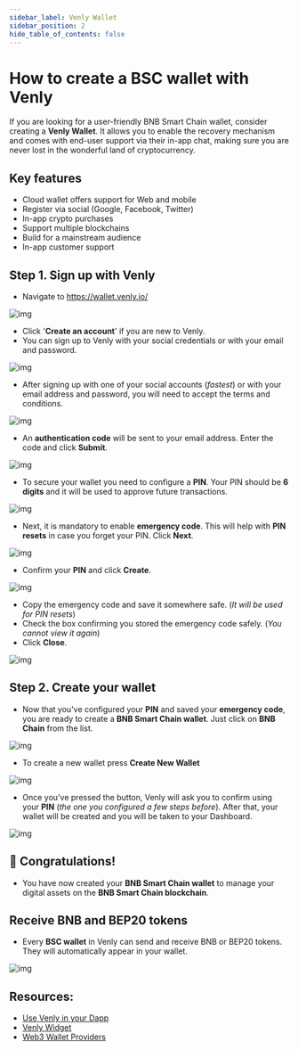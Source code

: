 ```yaml
---
sidebar_label: Venly Wallet
sidebar_position: 2
hide_table_of_contents: false
---
```


# How to create a BSC wallet with Venly

If you are looking for a user-friendly BNB Smart Chain wallet, consider creating a **Venly Wallet**. It allows you to enable the recovery mechanism and comes with end-user support via their in-app chat, making sure you are never lost in the wonderful land of cryptocurrency.

## Key features

- Cloud wallet offers support for Web and mobile
- Register via social (Google, Facebook, Twitter)
- In-app crypto purchases
- Support multiple blockchains
- Build for a mainstream audience
- In-app customer support 

## Step 1. Sign up with Venly

- Navigate to <https://wallet.venly.io/>

![img](https://github.com/ArkaneNetwork/content-management/blob/master/tutorials/bsc/create_wallet/10.png?raw=true)

- Click '**Create an account**' if you are new to Venly. 
- You can sign up to Venly with your social credentials or with your email and password.

![img](https://github.com/ArkaneNetwork/content-management/blob/master/tutorials/bsc/create_wallet/11.png?raw=true)

- After signing up with one of your social accounts (_fastest_) or with your email address and password, you will need to accept the terms and conditions.

![img](https://github.com/ArkaneNetwork/content-management/blob/master/tutorials/bsc/create_wallet/12.png?raw=true)

- An **authentication code** will be sent to your email address. Enter the code and click **Submit**.

![img](https://github.com/ArkaneNetwork/content-management/blob/master/tutorials/bsc/create_wallet/13.png?raw=true)

- To secure your wallet you need to configure a **PIN**. Your PIN should be **6 digits** and it will be used to approve future transactions.

![img](https://github.com/ArkaneNetwork/content-management/blob/master/tutorials/bsc/create_wallet/14.png?raw=true)

- Next, it is mandatory to enable **emergency code**. This will help with **PIN resets** in case you forget your PIN. Click **Next**.

![img](https://github.com/ArkaneNetwork/content-management/blob/master/tutorials/bsc/create_wallet/15.png?raw=true)

- Confirm your **PIN** and click **Create**.

![img](https://github.com/ArkaneNetwork/content-management/blob/master/tutorials/bsc/create_wallet/16.png?raw=true)

- Copy the emergency code and save it somewhere safe. (_It will be used for PIN resets_)
- Check the box confirming you stored the emergency code safely. (_You cannot view it again_)
- Click **Close**.

![img](https://github.com/ArkaneNetwork/content-management/blob/master/tutorials/bsc/create_wallet/17.png?raw=true)

## Step 2. Create your wallet

- Now that you've configured your **PIN** and saved your **emergency code**, you are ready to create a **BNB Smart Chain wallet**. Just click on **BNB Chain** from the list.

![img](https://github.com/ArkaneNetwork/content-management/blob/master/tutorials/bsc/create_wallet/18.png?raw=true)

- To create a new wallet press **Create New Wallet**

![img](https://github.com/ArkaneNetwork/content-management/blob/master/tutorials/bsc/create_wallet/19.png?raw=true)

- Once you've pressed the button, Venly will ask you to confirm using your **PIN** (_the one you configured a few steps before_). After that, your wallet will be created and you will be taken to your Dashboard.

![img](https://github.com/ArkaneNetwork/content-management/blob/master/tutorials/bsc/create_wallet/20.png?raw=true)

## 🥳 Congratulations!

- You have now created your **BNB Smart Chain wallet** to manage your digital assets on the **BNB Smart Chain blockchain**. 

## Receive BNB and BEP20 tokens

- Every **BSC wallet** in Venly can send and receive BNB or BEP20 tokens. They will automatically appear in your wallet.

![img](https://github.com/ArkaneNetwork/content-management/blob/master/tutorials/bsc/create_wallet/21.png?raw=true)

## Resources:

- [Use Venly in your Dapp](https://docs.bnbchain.org/docs/wallet/arkane-developer/)
- [Venly Widget](https://docs.venly.io/docs/widget-overview)
- [Web3 Wallet Providers](https://docs.venly.io/docs/ethersjs)
